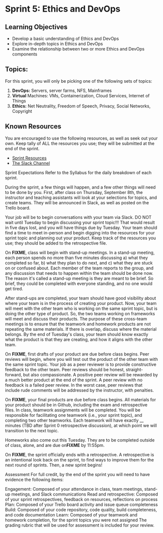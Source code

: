 # Sprint 5: Ethics and DevOps

## Learning Objectives
- Develop a basic understanding of Ethics and DevOps
- Explore in-depth topics in Ethics and DevOps
- Examine the relationship between two or more Ethics and DevOps components

## Topics:

For this sprint, you will only be picking one of the following sets of topics:

1. **DevOps:** Servers, server farms, NFS, Mainframes
2. **Virtual** Machines: VMs, Containerization, Cloud Services, Internet of Things
3. **Ethics:** Net Neutrality, Freedom of Speech, Privacy, Social Networks, Copyright


## Known Resources

You are encouraged to use the following resources, as well as seek out your own. Keep tally of ALL the resources you use; they will be submitted at the end of the sprint.

- [Sprint Resources](resources.md "Resources for this Sprint")
- [The Slack Channel](https://trello.com/b/ZCZcI7ng/csc-412-networking "CSC 412 Slack Channel") 

Sprint Expectations
Refer to the Syllabus for the daily breakdown of each sprint.

During the sprint, a few things will happen, and a few other things will need to be done by you. First, after class on Thursday, September 8th, the instructor and teaching assistants will look at your selections for topics, and create teams. They will be announced in Slack, as well as posted on the Trello board.

Your job will be to begin conversations with your team via Slack. DO NOT wait until Tuesday to begin discussing your sprint topic!!! That would result in five days lost, and you will have things due by Tuesday. Your team should find a time to meet in-person and begin digging into the resources for your sprint topic and planning out your product. Keep track of the resources you use; they should be added to the retrospective file.

On **FIXME**, class will begin with stand-up meetings. In a stand-up meeting, each person spends no more than five minutes discussing a) what they completed so far, b) what they plan to do next, and c) what they are stuck on or confused about. Each member of the team reports to the group, and any discussion that needs to happen within the team should be done now. The reason it's called a stand-up meeting is they are meant to be brief. So brief, they could be completed with everyone standing, and no one would get tired.

After stand-ups are completed, your team should have good visibility about where your team is in the process of creating your product. Now, your team will meet with the other team who is working on the same sprint topic, but is doing the other type of product. So, the two teams working on frameworks will meet and discuss their products. The purpose of these cross-team meetings is to ensure that the teamwork and homework products are not repeating the same materials. If there is overlap, discuss where the material belongs. By the end of Tuesday's class, your team should know exactly what the product is that they are creating, and how it aligns with the other team.

On **FIXME**, first drafts of your product are due before class begins. Peer reviews will begin, where you will test out the product of the other team with the same sprint topic. Your job as a peer reviewer is to provide constructive feedback to the other team. Peer reviews should be honest, straight-forward, but also compassionate. A positive peer review will be rewarded by a much better product at the end of the sprint. A peer review with no feedback is a failed peer review. In the worst case, peer reviews that include rude comments will be addressed by the instructor, with penalties.

On **FIXME**, your final products are due before class begins. All materials for your product should be in Github, including the exam and retrospective files. In class, teamwork assignments will be completed. You will be responsible for facilitating one teamwork (i.e., your sprint topic), and completing two other teamworks. Each teamwork will have exactly __ minutes (TBD after Sprint 0 retrospective discussion), at which point we will transition to the next topic.

Homeworks also come out this Tuesday. They are to be completed outside of class, alone, and are due on**FIXME** by 11:55pm.

On **FIXME**, the sprint officially ends with a retrospective. A retrospective is an intentional look back on the sprint, to find ways to improve them for the next round of sprints. Then, a new sprint begins!

Assessment
For full credit, by the end of the sprint you will need to have evidence the following items:

Engagement: Composed of your attendance in class, team meetings, stand-up meetings, and Slack communications
Read and retrospective: Composed of your sprint retrospectives, feedback on resources, reflections on process
Plan: Composed of your Trello board activity and issue queue completeness
Build: Composed of your code repository, code quality, build completeness, and code documentation
Learn: Composed of your teamwork and homework completion, for the sprint topics you were not assigned
The grading rubric that will be used for assessment is included for your review.
